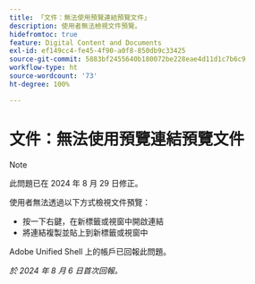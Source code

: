 ```yaml
---
title: 「文件：無法使用預覽連結預覽文件」
description: 使用者無法檢視文件預覽。
hidefromtoc: true
feature: Digital Content and Documents
exl-id: ef149cc4-fe45-4f90-a0f8-850db9c33425
source-git-commit: 5883bf2455640b180072be228eae4d11d1c7b6c9
workflow-type: ht
source-wordcount: '73'
ht-degree: 100%

---
```


# 文件：無法使用預覽連結預覽文件

>[!NOTE]
>
>此問題已在 2024 年 8 月 29 日修正。

使用者無法透過以下方式檢視文件預覽：

* 按一下右鍵，在新標籤或視窗中開啟連結
* 將連結複製並貼上到新標籤或視窗中

Adobe Unified Shell 上的帳戶已回報此問題。

_於 2024 年 8 月 6 日首次回報。_
